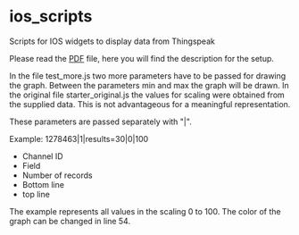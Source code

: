 # ios_scripts
Scripts for IOS widgets to display data from Thingspeak

Please read the [PDF](https://github.com/devicplan/ios_scripts/blob/3343ad035ef74e624ae0450c2bcdeb2f88fc8bd8/Add%20ThingSpeak%20Data%20Widgets%20to%20iOS%20Using%20Scriptable%20%C2%BB%20Hans%20on%20IoT%20-%20MATLAB%20%26%20Simulink.pdf) file, here you will find the description for the setup.

In the file test_more.js two more parameters have to be passed for drawing the graph. Between the parameters min and max the graph will be drawn. In the original file starter_original.js the values for scaling were obtained from the supplied data. This is not advantageous for a meaningful representation.

These parameters are passed separately with "|".

Example:   1278463|1|results=30|0|100

* Channel ID
* Field
* Number of records
* Bottom line
* top line

The example represents all values in the scaling 0 to 100.
The color of the graph can be changed in line 54.
